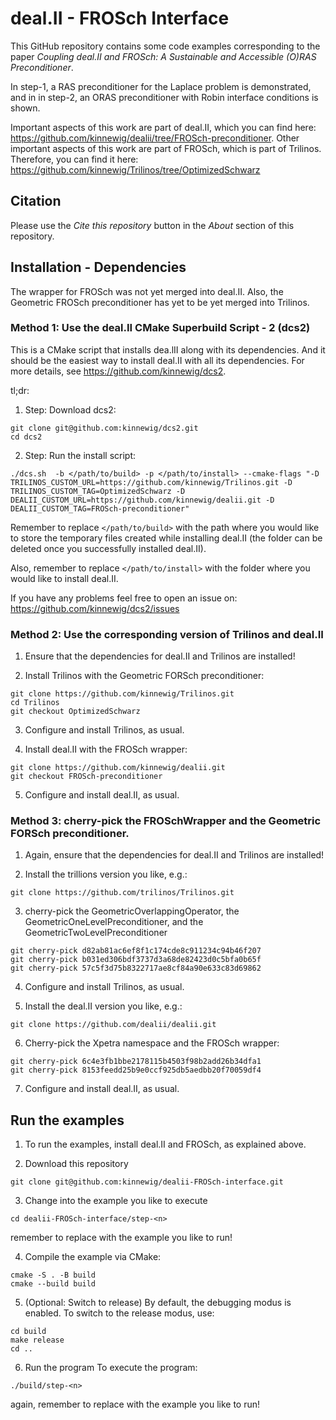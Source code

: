 # deal.II - FROSch Interface

This GitHub repository contains some code examples corresponding to the paper *Coupling deal.II and FROSch: A Sustainable and Accessible
(O)RAS Preconditioner*.

In step-1, a RAS preconditioner for the Laplace problem is demonstrated, and in in step-2, an ORAS preconditioner with Robin interface conditions is shown.

Important aspects of this work are part of deal.II, which you can find here: https://github.com/kinnewig/dealii/tree/FROSch-preconditioner.
Other important aspects of this work are part of FROSch, which is part of Trilinos. Therefore, you can find it here: https://github.com/kinnewig/Trilinos/tree/OptimizedSchwarz

## Citation
Please use the *Cite this repository* button in the *About* section of this repository.

## Installation - Dependencies
The wrapper for FROSch was not yet merged into deal.II. Also, the Geometric FROSch preconditioner has yet to be yet merged into Trilinos. 

### Method 1: Use the deal.II CMake Superbuild Script - 2 (dcs2)
This is a CMake script that installs dea.lII along with its dependencies. And it should be the easiest way to install deal.II with all its dependencies. For more details, see https://github.com/kinnewig/dcs2.

tl;dr:
1. Step: Download dcs2:
```
git clone git@github.com:kinnewig/dcs2.git
cd dcs2
```
2. Step: Run the install script:
```
./dcs.sh  -b </path/to/build> -p </path/to/install> --cmake-flags "-D TRILINOS_CUSTOM_URL=https://github.com/kinnewig/Trilinos.git -D TRILINOS_CUSTOM_TAG=OptimizedSchwarz -D DEALII_CUSTOM_URL=https://github.com/kinnewig/dealii.git -D DEALII_CUSTOM_TAG=FROSch-preconditioner"
```

Remember to replace `</path/to/build>` with the path where you would like to store the temporary files created while installing deal.II (the folder can be deleted once you successfully installed deal.II).

Also, remember to replace `</path/to/install>` with the folder where you would like to install deal.II.

If you have any problems feel free to open an issue on: https://github.com/kinnewig/dcs2/issues

### Method 2: Use the corresponding version of Trilinos and deal.II
1. Ensure that the dependencies for deal.II and Trilinos are installed!

2. Install Trilinos with the Geometric FORSch preconditioner:
```
git clone https://github.com/kinnewig/Trilinos.git
cd Trilinos
git checkout OptimizedSchwarz
```

3. Configure and install Trilinos, as usual.

4. Install deal.II with the FROSch wrapper:
```
git clone https://github.com/kinnewig/dealii.git
git checkout FROSch-preconditioner
```

5. Configure and install deal.II, as usual.

### Method 3: cherry-pick the FROSchWrapper and the  Geometric FORSch preconditioner.
1. Again, ensure that the dependencies for deal.II and Trilinos are installed!

2. Install the trillions version you like, e.g.:
```
git clone https://github.com/trilinos/Trilinos.git
```

3. cherry-pick the GeometricOverlappingOperator, the GeometricOneLevelPreconditioner, and the GeometricTwoLevelPreconditioner
```
git cherry-pick d82ab81ac6ef8f1c174cde8c911234c94b46f207
git cherry-pick b031ed306bdf3737d3a68de82423d0c5bfa0b65f
git cherry-pick 57c5f3d75b8322717ae8cf84a90e633c83d69862
```

4. Configure and install Trilinos, as usual.

5. Install the deal.II version you like, e.g.:
```
git clone https://github.com/dealii/dealii.git
```

6. Cherry-pick the Xpetra namespace and the FROSch wrapper:
```
git cherry-pick 6c4e3fb1bbe2178115b4503f98b2add26b34dfa1
git cherry-pick 8153feedd25b9e0ccf925db5aedbb20f70059df4
```

7. Configure and install deal.II, as usual.

## Run the examples
1. To run the examples, install deal.II and FROSch, as explained above.

2. Download this repository
```
git clone git@github.com:kinnewig/dealii-FROSch-interface.git
```

3. Change into the example you like to execute
```
cd dealii-FROSch-interface/step-<n>
```
remember to replace <n> with the example you like to run!

4. Compile the example via CMake:
```
cmake -S . -B build
cmake --build build
```

5. (Optional: Switch to release)
By default, the debugging modus is enabled. To switch to the release modus, use:
```
cd build
make release
cd ..
```

6. Run the program
To execute the program:
```
./build/step-<n>
```
again, remember to replace <n> with the example you like to run!
